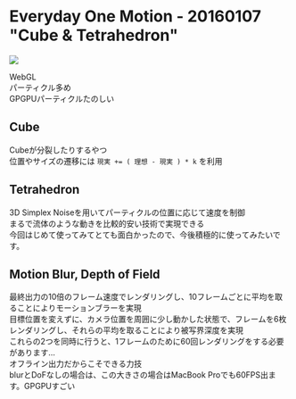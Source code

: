 # Everyday One Motion - 20160107 "Cube & Tetrahedron"

![](http://motions.work/img/FMS_Cat_568d190836db2.gif)

WebGL    
パーティクル多め  
GPGPUパーティクルたのしい  

## Cube

Cubeが分裂したりするやつ  
位置やサイズの遷移には `現実 += ( 理想 - 現実 ) * k` を利用

## Tetrahedron

3D Simplex Noiseを用いてパーティクルの位置に応じて速度を制御  
まるで流体のような動きを比較的安い技術で実現できる  
今回はじめて使ってみてとても面白かったので、今後積極的に使ってみたいです。  

## Motion Blur, Depth of Field

最終出力の10倍のフレーム速度でレンダリングし、10フレームごとに平均を取ることによりモーションブラーを実現  
目標位置を変えずに、カメラ位置を周囲に少し動かした状態で、フレームを6枚レンダリングし、それらの平均を取ることにより被写界深度を実現  
これらの2つを同時に行うと、1フレームのために60回レンダリングをする必要があります…  
オフライン出力だからこそできる力技  
blurとDoFなしの場合は、この大きさの場合はMacBook Proでも60FPS出ます。GPGPUすごい
